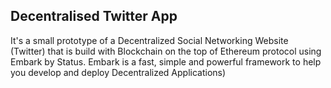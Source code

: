 ## Decentralised Twitter App

It's a small prototype of a Decentralized Social Networking Website (Twitter) that is build with Blockchain on the top of Ethereum protocol using Embark by Status. Embark is a fast, simple and powerful framework to help you develop and deploy Decentralized Applications)
